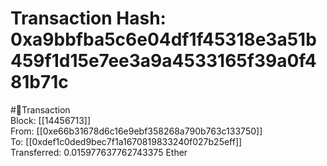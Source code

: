 
Transaction Hash: 0xa9bbfba5c6e04df1f45318e3a51b459f1d15e7ee3a9a4533165f39a0f481b71c
====================================================================================
  
#💸Transaction  
Block: [[14456713]]  
From: [[0xe66b31678d6c16e9ebf358268a790b763c133750]]  
To: [[0xdef1c0ded9bec7f1a1670819833240f027b25eff]]  
Transferred: 0.015977637762743375 Ether